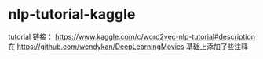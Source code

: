 # nlp-tutorial-kaggle
tutorial 链接： https://www.kaggle.com/c/word2vec-nlp-tutorial#description
在 https://github.com/wendykan/DeepLearningMovies 基础上添加了些注释
